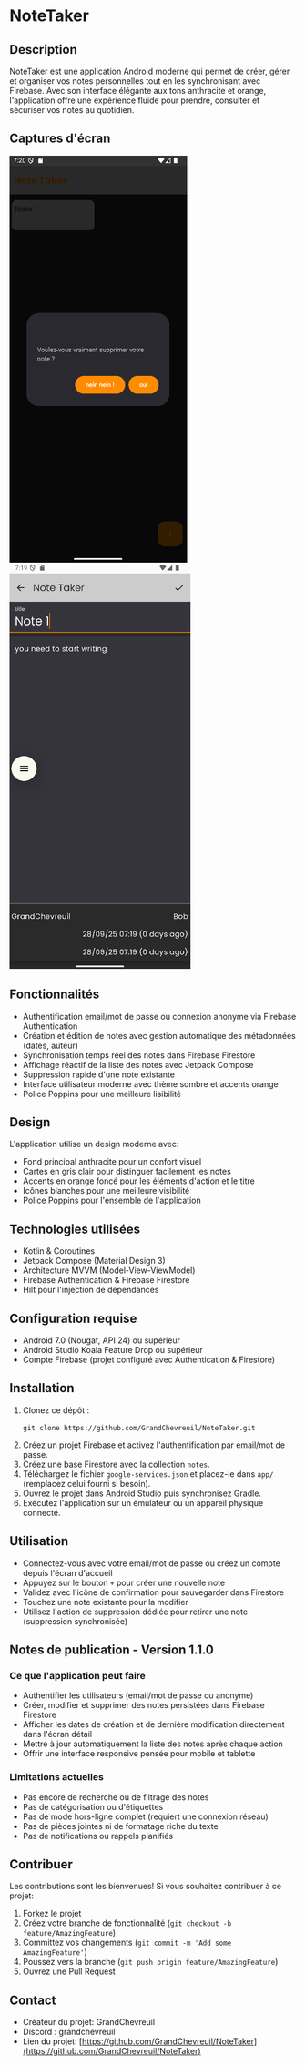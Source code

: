 # NoteTaker

## Description
NoteTaker est une application Android moderne qui permet de créer, gérer et organiser vos notes personnelles tout en les synchronisant avec Firebase. Avec son interface élégante aux tons anthracite et orange, l'application offre une expérience fluide pour prendre, consulter et sécuriser vos notes au quotidien.

## Captures d'écran
![Écran de connexion](img_2.png)
![Liste des notes](img_1.png)

## Fonctionnalités
- Authentification email/mot de passe ou connexion anonyme via Firebase Authentication
- Création et édition de notes avec gestion automatique des métadonnées (dates, auteur)
- Synchronisation temps réel des notes dans Firebase Firestore
- Affichage réactif de la liste des notes avec Jetpack Compose
- Suppression rapide d'une note existante
- Interface utilisateur moderne avec thème sombre et accents orange
- Police Poppins pour une meilleure lisibilité

## Design
L'application utilise un design moderne avec:
- Fond principal anthracite pour un confort visuel
- Cartes en gris clair pour distinguer facilement les notes
- Accents en orange foncé pour les éléments d'action et le titre
- Icônes blanches pour une meilleure visibilité
- Police Poppins pour l'ensemble de l'application

## Technologies utilisées
- Kotlin & Coroutines
- Jetpack Compose (Material Design 3)
- Architecture MVVM (Model-View-ViewModel)
- Firebase Authentication & Firebase Firestore
- Hilt pour l'injection de dépendances

## Configuration requise
- Android 7.0 (Nougat, API 24) ou supérieur
- Android Studio Koala Feature Drop ou supérieur
- Compte Firebase (projet configuré avec Authentication & Firestore)

## Installation
1. Clonez ce dépôt :
	```
	git clone https://github.com/GrandChevreuil/NoteTaker.git
	```
2. Créez un projet Firebase et activez l'authentification par email/mot de passe.
3. Créez une base Firestore avec la collection `notes`.
4. Téléchargez le fichier `google-services.json` et placez-le dans `app/` (remplacez celui fourni si besoin).
5. Ouvrez le projet dans Android Studio puis synchronisez Gradle.
6. Exécutez l'application sur un émulateur ou un appareil physique connecté.

## Utilisation
- Connectez-vous avec votre email/mot de passe ou créez un compte depuis l'écran d'accueil
- Appuyez sur le bouton `+` pour créer une nouvelle note
- Validez avec l'icône de confirmation pour sauvegarder dans Firestore
- Touchez une note existante pour la modifier
- Utilisez l'action de suppression dédiée pour retirer une note (suppression synchronisée)

## Notes de publication - Version 1.1.0

### Ce que l'application peut faire
- Authentifier les utilisateurs (email/mot de passe ou anonyme)
- Créer, modifier et supprimer des notes persistées dans Firebase Firestore
- Afficher les dates de création et de dernière modification directement dans l'écran détail
- Mettre à jour automatiquement la liste des notes après chaque action
- Offrir une interface responsive pensée pour mobile et tablette

### Limitations actuelles
- Pas encore de recherche ou de filtrage des notes
- Pas de catégorisation ou d'étiquettes
- Pas de mode hors-ligne complet (requiert une connexion réseau)
- Pas de pièces jointes ni de formatage riche du texte
- Pas de notifications ou rappels planifiés

## Contribuer
Les contributions sont les bienvenues! Si vous souhaitez contribuer à ce projet:

1. Forkez le projet
2. Créez votre branche de fonctionnalité (`git checkout -b feature/AmazingFeature`)
3. Committez vos changements (`git commit -m 'Add some AmazingFeature'`)
4. Poussez vers la branche (`git push origin feature/AmazingFeature`)
5. Ouvrez une Pull Request

## Contact
- Créateur du projet: GrandChevreuil
- Discord : grandchevreuil
- Lien du projet: [https://github.com/GrandChevreuil/NoteTaker](https://github.com/GrandChevreuil/NoteTaker)
